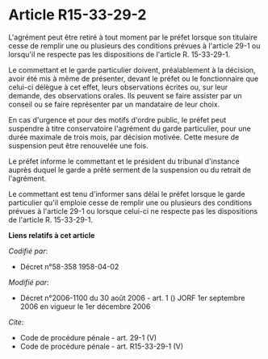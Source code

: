 # Article R15-33-29-2

L'agrément peut être retiré à tout moment par le préfet lorsque son titulaire cesse de remplir une ou plusieurs des
conditions prévues à l'article 29-1 ou lorsqu'il ne respecte pas les dispositions de l'article R. 15-33-29-1. 

Le commettant et le garde particulier doivent, préalablement à la décision, avoir été mis à même de présenter, devant le
préfet ou le fonctionnaire que celui-ci délègue à cet effet, leurs observations écrites ou, sur leur demande, des
observations orales. Ils peuvent se faire assister par un conseil ou se faire représenter par un mandataire de leur choix. 

En cas d'urgence et pour des motifs d'ordre public, le préfet peut suspendre à titre conservatoire l'agrément du garde
particulier, pour une durée maximale de trois mois, par décision motivée. Cette mesure de suspension peut être renouvelée une
fois. 

Le préfet informe le commettant et le président du tribunal d'instance auprès duquel le garde a prêté serment de la
suspension ou du retrait de l'agrément. 

Le commettant est tenu d'informer sans délai le préfet lorsque le garde particulier qu'il emploie cesse de remplir une ou
plusieurs des conditions prévues à l'article 29-1 ou lorsque celui-ci ne respecte pas les dispositions de l'article R.
15-33-29-1.

**Liens relatifs à cet article**

_Codifié par_:

  - Décret n°58-358 1958-04-02

_Modifié par_:

  - Décret n°2006-1100 du 30 août 2006 - art. 1 () JORF 1er septembre 2006 en vigueur le 1er décembre 2006

_Cite_:

  - Code de procédure pénale - art. 29-1 (V)
  - Code de procédure pénale - art. R15-33-29-1 (V)
